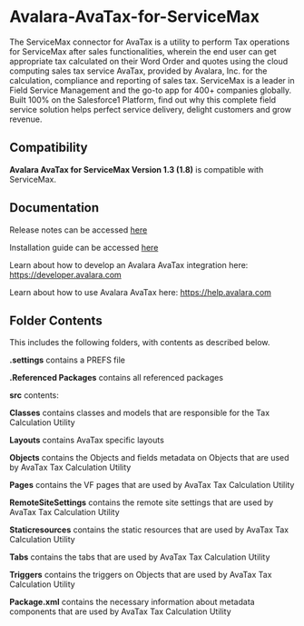 # Avalara-AvaTax-for-ServiceMax
The ServiceMax connector for AvaTax is a utility to perform Tax operations for ServiceMax after sales functionalities, wherein the end user can get appropriate tax calculated on their Word Order and quotes using the cloud computing sales tax service AvaTax, provided by Avalara, Inc. for the calculation, compliance and reporting of sales tax. ServiceMax is a leader in Field Service Management and the go-to app for 400+ companies globally. Built 100% on the Salesforce1 Platform, find out why this complete field service solution helps perfect service delivery, delight customers and grow revenue.
<h2>Compatibility</h2>
<b>Avalara AvaTax for ServiceMax Version 1.3 (1.8)</b> is compatible with ServiceMax. 

<h2>Documentation</h2>
<p>Release notes can be accessed <a href="https://help.avalara.com/004_AvaTax_Integrations/ServiceMax/Avalara_AvaTax_for_ServiceMax_Release_Notes" target="_blank">here</a>
  
Installation guide can be accessed <a href="https://help.avalara.com/004_AvaTax_Integrations/servicemax" target="_blank">here</a>
  
Learn about how to develop an Avalara AvaTax integration here: https://developer.avalara.com

Learn about how to use Avalara AvaTax here: https://help.avalara.com
</p>
<h2>Folder Contents</h2>
This includes the following folders, with contents as described below.

<b>.settings</b> contains a PREFS file

<b>.Referenced Packages</b> contains all referenced packages

<b>src</b> contents:

<b>Classes</b> contains classes and models that are responsible for the Tax Calculation Utility

<b>Layouts</b> contains AvaTax specific layouts

<b>Objects</b> contains the Objects and fields metadata on Objects that are used by AvaTax Tax Calculation Utility

<b>Pages</b> contains the VF pages that are used by AvaTax Tax Calculation Utility

<b>RemoteSiteSettings</b> contains the remote site settings that are used by AvaTax Tax Calculation Utility

<b>Staticresources</b> contains the static resources that are used by AvaTax Tax Calculation Utility

<b>Tabs</b> contains the tabs that are used by AvaTax Tax Calculation Utility

<b>Triggers</b> contains the triggers on Objects that are used by AvaTax Tax Calculation Utility

<b>Package.xml</b> contains the necessary information about metadata components that are used by AvaTax Tax Calculation Utility
